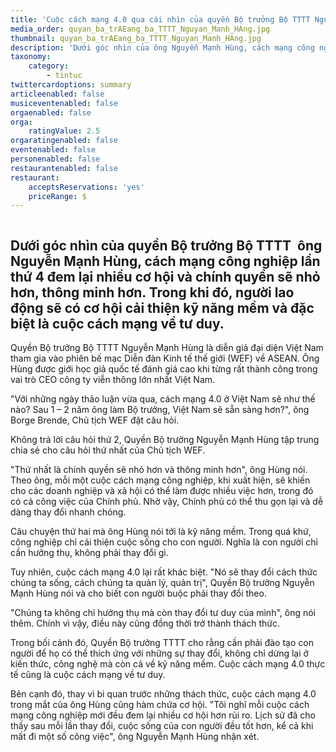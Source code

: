 ```yaml
---
title: 'Cuộc cách mạng 4.0 qua cái nhìn của quyền Bộ trưởng Bộ TTTT Nguyễn Mạnh Hùng'
media_order: quyan_ba_trAEang_ba_TTTT_Nguyan_Manh_HAng.jpg
thumbnail: quyan_ba_trAEang_ba_TTTT_Nguyan_Manh_HAng.jpg
description: 'Dưới góc nhìn của ông Nguyễn Mạnh Hùng, cách mạng công nghiệp lần thứ 4 đem lại nhiều cơ hội và chính quyền sẽ nhỏ hơn, thông minh hơn. Trong khi đó, người lao động sẽ có cơ hội cải thiện kỹ năng mềm và đặc biệt là cuộc cách mạng về tư duy.'
taxonomy:
    category:
        - tintuc
twittercardoptions: summary
articleenabled: false
musiceventenabled: false
orgaenabled: false
orga:
    ratingValue: 2.5
orgaratingenabled: false
eventenabled: false
personenabled: false
restaurantenabled: false
restaurant:
    acceptsReservations: 'yes'
    priceRange: $
---
```


<div class="col-sm-9 post_content">
<p><img src="/newv1/tin-tuc/cuoc-cach-mang-4-0-qua-cai-nhin-cua-quyen-bo-truong-bo-tttt-nguyen-manh-hung/quyan_ba_trAEang_ba_TTTT_Nguyan_Manh_HAng.jpg" alt="" /></p>
<h2 class="sapo">Dưới g&oacute;c nh&igrave;n của quyền Bộ trưởng Bộ TTTT&nbsp; &ocirc;ng Nguyễn Mạnh H&ugrave;ng, c&aacute;ch mạng c&ocirc;ng nghiệp lần thứ 4 đem lại nhiều cơ hội v&agrave; ch&iacute;nh quyền sẽ nhỏ hơn, th&ocirc;ng minh hơn. Trong khi đ&oacute;, người lao động sẽ c&oacute; cơ hội cải thiện kỹ năng mềm v&agrave; đặc biệt l&agrave; cuộc c&aacute;ch mạng về tư duy.</h2>
<div id="contentdetail" class="contentdetail">
<p>Quyền Bộ trưởng Bộ TTTT Nguyễn Mạnh H&ugrave;ng l&agrave; diễn giả đại diện Việt Nam tham gia v&agrave;o phi&ecirc;n bế mạc Diễn đ&agrave;n Kinh tế thế giới (WEF) về ASEAN. &Ocirc;ng H&ugrave;ng được giới học giả quốc tế đ&aacute;nh gi&aacute; cao khi từng rất th&agrave;nh c&ocirc;ng trong vai tr&ograve; CEO c&ocirc;ng ty viễn th&ocirc;ng lớn nhất Việt Nam.</p>
<p>"Với những ng&agrave;y thảo luận vừa qua, c&aacute;ch mạng 4.0 ở Việt Nam sẽ như thế n&agrave;o? Sau 1 &ndash; 2 năm &ocirc;ng l&agrave;m Bộ trưởng, Việt Nam sẽ sẵn s&agrave;ng hơn?", &ocirc;ng Borge Brende, Chủ tịch WEF đặt c&acirc;u hỏi.</p>
<p>Kh&ocirc;ng trả lời c&acirc;u hỏi thứ 2, Quyền Bộ trưởng Nguyễn Mạnh H&ugrave;ng tập trung chia sẻ cho c&acirc;u hỏi thứ nhất của Chủ tịch WEF.</p>
<p>"Thứ nhất l&agrave; ch&iacute;nh quyền sẽ nhỏ hơn v&agrave; th&ocirc;ng minh hơn", &ocirc;ng H&ugrave;ng n&oacute;i. Theo &ocirc;ng, mỗi một cuộc c&aacute;ch mạng c&ocirc;ng nghiệp, khi xuất hiện, sẽ khiến cho c&aacute;c doanh nghiệp v&agrave; x&atilde; hội c&oacute; thể l&agrave;m được nhiều việc hơn, trong đ&oacute; c&oacute; cả c&ocirc;ng việc của Ch&iacute;nh phủ. Nhờ vậy, Ch&iacute;nh phủ c&oacute; thể thu gọn lại v&agrave; dễ d&agrave;ng thay đổi nhanh ch&oacute;ng.</p>
<p>C&acirc;u chuyện thứ hai m&agrave; &ocirc;ng H&ugrave;ng n&oacute;i tới l&agrave; kỹ năng mềm. Trong qu&aacute; khứ, c&ocirc;ng nghiệp chỉ cải thiện cuộc sống cho con người. Nghĩa l&agrave; con người chỉ cần hưởng thụ, kh&ocirc;ng phải thay đổi g&igrave;.</p>
<p>Tuy nhi&ecirc;n, cuộc c&aacute;ch mạng 4.0 lại rất kh&aacute;c biệt. "N&oacute; sẽ thay đổi c&aacute;ch thức ch&uacute;ng ta sống, c&aacute;ch ch&uacute;ng ta quản l&yacute;, quản trị", Quyền Bộ trưởng Nguyễn Mạnh H&ugrave;ng n&oacute;i v&agrave; cho biết con người buộc phải thay đổi theo.</p>
<p>"Ch&uacute;ng ta kh&ocirc;ng chỉ hưởng thụ m&agrave; c&ograve;n thay đổi tư duy của m&igrave;nh", &ocirc;ng n&oacute;i th&ecirc;m. Ch&iacute;nh v&igrave; vậy, điều n&agrave;y cũng đồng thời trở th&agrave;nh th&aacute;ch thức.</p>
<p>Trong bối cảnh đ&oacute;, Quyền Bộ trưởng TTTT cho rằng cần phải đ&agrave;o tạo con người để họ c&oacute; thể th&iacute;ch ứng với những sự thay đổi, kh&ocirc;ng chỉ dừng lại ở kiến thức, c&ocirc;ng nghệ m&agrave; c&ograve;n cả về kỹ năng mềm. Cuộc c&aacute;ch mạng 4.0 thực tế cũng l&agrave; cuộc c&aacute;ch mạng về tư duy.</p>
<p>B&ecirc;n cạnh đ&oacute;, thay v&igrave; bi quan trước những th&aacute;ch thức, cuộc c&aacute;ch mạng 4.0 trong mắt của &ocirc;ng H&ugrave;ng cũng h&agrave;m chứa cơ hội. "T&ocirc;i nghĩ mỗi cuộc c&aacute;ch mạng c&ocirc;ng nghiệp mới đều đem lại nhiều cơ hội hơn rủi ro. Lịch sử đ&atilde; cho thấy sau mỗi lần thay đổi, cuộc sống của con người đều tốt hơn, kể cả khi mất đi một số c&ocirc;ng việc", &ocirc;ng Nguyễn Mạnh H&ugrave;ng nhận x&eacute;t.</p>
</div>
</div>
<div class="col-sm-3 sidebar">
<div class="panel panel-default">
<div class="panel-body">
<div class="row">
<div class="col-sm-10">&nbsp;</div>
</div>
</div>
</div>
</div>